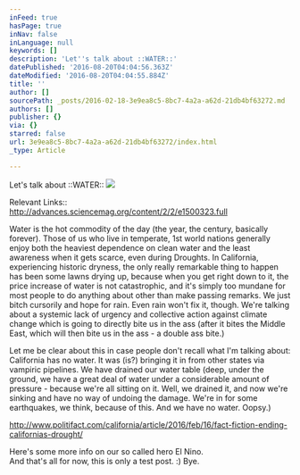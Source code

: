 ```yaml
---
inFeed: true
hasPage: true
inNav: false
inLanguage: null
keywords: []
description: 'Let''s talk about ::WATER::'
datePublished: '2016-08-20T04:04:56.363Z'
dateModified: '2016-08-20T04:04:55.884Z'
title: ''
author: []
sourcePath: _posts/2016-02-18-3e9ea8c5-8bc7-4a2a-a62d-21db4bf63272.md
authors: []
publisher: {}
via: {}
starred: false
url: 3e9ea8c5-8bc7-4a2a-a62d-21db4bf63272/index.html
_type: Article

---
```

Let's talk about ::WATER::
![](https://the-grid-user-content.s3-us-west-2.amazonaws.com/d6d3f9b2-1111-46a3-8332-971de14eb98a.jpg)

Relevant Links::  
http://advances.sciencemag.org/content/2/2/e1500323.full

Water is the hot commodity of the day (the year, the century, basically forever). Those of us who live in temperate, 1st world nations generally enjoy both the heaviest dependence on clean water and the least awareness when it gets scarce, even during Droughts. In California, experiencing historic dryness, the only really remarkable thing to happen has been some lawns drying up, because when you get right down to it, the price increase of water is not catastrophic, and it's simply too mundane for most people to do anything about other than make passing remarks. We just bitch cursorily and hope for rain. Even rain won't fix it, though. We're talking about a systemic lack of urgency and collective action against climate change which is going to directly bite us in the ass (after it bites the Middle East, which will then bite us in the ass - a double ass bite.) 

Let me be clear about this in case people don't recall what I'm talking about: California has no water. It was (is?) bringing it in from other states via vampiric pipelines. We have drained our water table (deep, under the ground, we have a great deal of water under a considerable amount of pressure - because we're all sitting on it. Well, we drained it, and now we're sinking and have no way of undoing the damage. We're in for some earthquakes, we think, because of this. And we have no water. Oopsy.)

http://www.politifact.com/california/article/2016/feb/16/fact-fiction-ending-californias-drought/

Here's some more info on our so called hero El Nino.   
And that's all for now, this is only a test post. :) Bye.